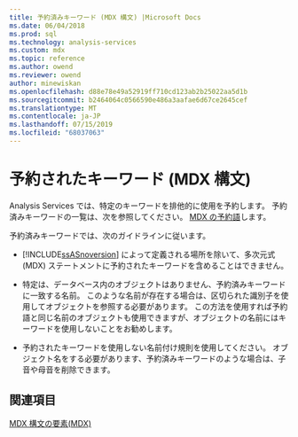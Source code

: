 ```yaml
---
title: 予約済みキーワード (MDX 構文) |Microsoft Docs
ms.date: 06/04/2018
ms.prod: sql
ms.technology: analysis-services
ms.custom: mdx
ms.topic: reference
ms.author: owend
ms.reviewer: owend
author: minewiskan
ms.openlocfilehash: d88e78e49a52919ff710cd123ab2b25022aa5d1b
ms.sourcegitcommit: b2464064c0566590e486a3aafae6d67ce2645cef
ms.translationtype: MT
ms.contentlocale: ja-JP
ms.lasthandoff: 07/15/2019
ms.locfileid: "68037063"
---
```

# <a name="reserved-keywords-mdx-syntax"></a>予約されたキーワード (MDX 構文)


  Analysis Services では、特定のキーワードを排他的に使用を予約します。 予約済みキーワードの一覧は、次を参照してください。 [MDX の予約語](../mdx/mdx-reserved-words.md)します。  
  
 予約済みキーワードでは、次のガイドラインに従います。  
  
-   [!INCLUDE[ssASnoversion](../includes/ssasnoversion-md.md)] によって定義される場所を除いて、多次元式 (MDX) ステートメントに予約されたキーワードを含めることはできません。  
  
-   特定は、データベース内のオブジェクトはありません、予約済みキーワードに一致する名前。 このような名前が存在する場合は、区切られた識別子を使用してオブジェクトを参照する必要があります。 この方法を使用すれば予約語と同じ名前のオブジェクトも使用できますが、オブジェクトの名前にはキーワードを使用しないことをお勧めします。  
  
-   予約されたキーワードを使用しない名前付け規則を使用してください。 オブジェクト名をする必要があります、予約済みキーワードのような場合は、子音や母音を削除できます。  
  
## <a name="see-also"></a>関連項目  
 [MDX 構文の要素&#40;MDX&#41;](../mdx/mdx-syntax-elements-mdx.md)  
  
  

